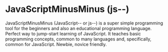 # JavaScriptMinusMinus (js--)
JavaScriptMinusMinus (JavaScript-- or js--) is a super simple programming tool for the beginners and also an educational programming language. Perfect way to jump-start learning of JavaScript. It teaches basic programming concepts, common to many languages and, specifically, common for JavaScript. Newbie, novice friendly.
